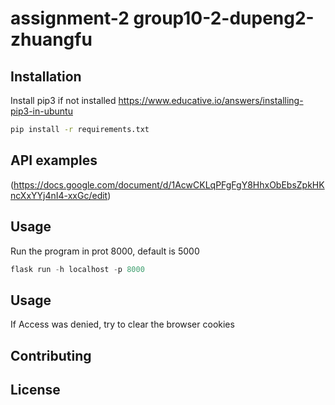 ﻿# assignment-2 group10-2-dupeng2-zhuangfu



## Installation
Install pip3 if not installed https://www.educative.io/answers/installing-pip3-in-ubuntu


```bash
pip install -r requirements.txt
```

## API examples

(https://docs.google.com/document/d/1AcwCKLqPFgFgY8HhxObEbsZpkHKncXxYYj4nI4-xxGc/edit)

## Usage
Run the program in prot 8000, default is 5000

```python
flask run -h localhost -p 8000
```
## Usage

If Access was denied, try to clear the browser cookies

## Contributing


## License

